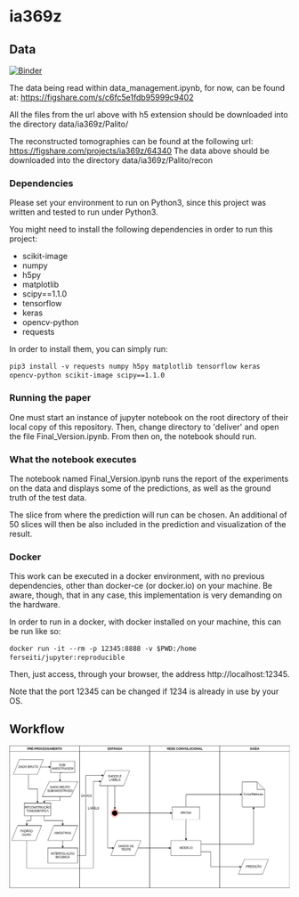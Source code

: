 # ia369z
## Data

[![Binder](https://mybinder.org/badge_logo.svg)](https://mybinder.org/v2/gh/ferseiti/reproducibility/master)

The data being read within data_management.ipynb, for now, can be found at:
https://figshare.com/s/c6fc5e1fdb95999c9402

All the files from the url above with h5 extension should be downloaded into
the directory data/ia369z/Palito/

The reconstructed tomographies can be found at the following url:
https://figshare.com/projects/ia369z/64340
The data above should be downloaded into the directory data/ia369z/Palito/recon

### Dependencies

Please set your environment to run on Python3, since this project was written
and tested to run under Python3.

You might need to install the following dependencies in order to run this
project:

- scikit-image
- numpy
- h5py
- matplotlib
- scipy==1.1.0
- tensorflow
- keras
- opencv-python
- requests

In order to install them, you can simply run:
```
pip3 install -v requests numpy h5py matplotlib tensorflow keras opencv-python scikit-image scipy==1.1.0
```

### Running the paper

One must start an instance of jupyter notebook on the root directory of their local copy of this repository.
Then, change directory to 'deliver' and open the file Final_Version.ipynb.
From then on, the notebook should run.

### What the notebook executes

The notebook named Final_Version.ipynb runs the report of the experiments on the data and displays some of the predictions, as well as the ground truth of the test data.

The slice from where the prediction will run can be chosen. An additional of 50 slices will then be also included in the prediction and visualization of the result.

### Docker

This work can be executed in a docker environment, with no previous dependencies, other than docker-ce (or docker.io) on your machine. Be aware, though, that in any case, this implementation is very demanding on the hardware.

In order to run in a docker, with docker installed on your machine, this can be run like so:

```
docker run -it --rm -p 12345:8888 -v $PWD:/home ferseiti/jupyter:reproducible
```

Then, just access, through your browser, the address http://localhost:12345.

Note that the port 12345 can be changed if 1234 is already in use by your OS.

## Workflow

<img src="figures/workflow.png" />
